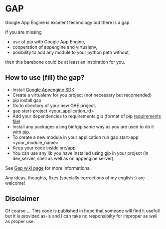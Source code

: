GAP
==

Google App Engine is excelent technology but there is a gap.

If you are missing

* use of pip with Google App Engine,
* cooperation of appengine and virtualenv,
* posibility to add any module to your python path without,

then this barebone could be at least an inspiration for you.

How to use (fill) the gap?
--

* Install [Google Appengine SDK](https://developers.google.com/appengine/downloads)
* Create a virtualenv for you project (not necessary but recomended)
* pip install gap
* Go to directory of your new GAE project.
* gap start-project <your_application_id>
* Add your dependencies to requirements.gip (format of pip [requirements file](http://www.pip-installer.org/en/latest/cookbook.html))
* Install any packages using bin/gip same way as you are used to do it with pip.
* To create a new module in your application run
    gap start-app <your_module_name>
* Keep your code inside src/app.
* You can use any lib you have installed using gip in your project (in dev_server,
  shell as well as on appengine server).

See [Gap wiki page](https://github.com/czervenka/gap/wiki) for more informations.

Any ideas, thoughts, fixes (specially corrections of my english :) are welcome!


Disclaimer
--
Of course ...
This code is published in hope that someone will find it usefull but it is
provided as-is and I can take no responsibilty for improper as well as proper
use.

